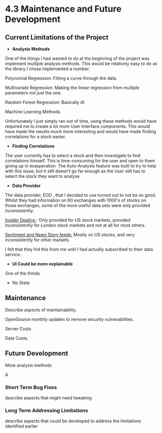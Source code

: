 # 4.3 Maintenance and Future Development

## Current Limitations of the Project

* **Analysis Methods**

One of the things I had wanted to do at the beginning of the project was implement multiple analysis methods. This would be relatively easy to do as the library I chose implemented a number:

Polynomial Regression: Fitting a curve through the data.

Multivariate Regression: Making the linear regression from multiple parameters not just the one.

Random Forest Regression: Basically AI&#x20;

Machine Learning Methods.

Unfortunately I just simply ran out of time, using these methods would have required me to create a lot more User Interface components. This would have made the results much more interesting and would have made finding correlations for a stock easier.

* **Finding Correlations**

The user currently has to select a stock and then investigate to find correlations himself. This is time-consuming for the user and open to them giving up in exasperation. The Auto-Analysis feature was built to try to help with this issue, but it still doesn't go far enough as the User still has to select the stock they want to analyse.

* **Data Provider**

The data provider, EOD , that I decided to use turned out to not be so good. Whilst they had information on 60 exchanges with 1000's of stocks on those exchanges,  some of the more useful data sets were only provided inconsistently.

[Insider Dealing ](https://mobitech-sheffield.co.uk/): Only provided for US stock markets, provided inconsistently for London stock markets and not at all for most others.

[Sentiment and News Story feeds:](https://mobitech-sheffield.co.uk/)  Mostly on US stocks, and very inconsistently for other markets.

I felt that they hid this from me until I had actually subscribed to their data service.

* **UI Could be more explainable**

One of the thinds

* No State

## Maintenance

Describe aspects of maintainability.&#x20;

OpenSource monthly updates to remove security vulnerabilities.

Server Costs

Data Costs.





## Future Development

More analysis methods

A&#x20;

### Short Term Bug Fixes

describe aspects that might need tweaking

### Long Term Addressing Limitations

describe aspects that could be developed to address the limitations identified earlier
